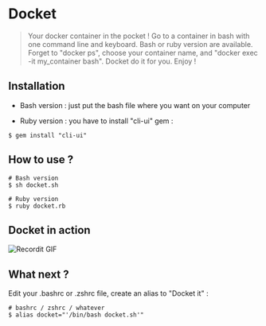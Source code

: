 # Docket

> Your docker container in the pocket ! Go to a container in bash with one command line and keyboard. Bash or ruby version are available. Forget to "docker ps", choose your container name, and "docker exec -it my_container bash". Docket do it for you. Enjoy !


## Installation

- Bash version : just put the bash file where you want on your computer

- Ruby version : you have to install "cli-ui" gem : 
```shell
$ gem install "cli-ui"
```

## How to use ?
```shell
# Bash version
$ sh docket.sh
```

```shell
# Ruby version
$ ruby docket.rb
```

## Docket in action

![Recordit GIF](http://g.recordit.co/vN2zEXCrgw.gif)


## What next ?
Edit your .bashrc or .zshrc file, create an alias to "Docket it" : 
```shell
# bashrc / zshrc / whatever
$ alias docket="'/bin/bash docket.sh'"
```
